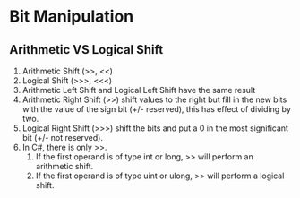 # Bit Manipulation

## Arithmetic VS Logical Shift
1. Arithmetic Shift (>>, <<)
2. Logical Shift (>>>, <<<)
3. Arithmetic Left Shift and Logical Left Shift have the same result
4. Arithmetic Right Shift (>>) shift values to the right but fill in the new bits with the value of the sign bit (+/- reserved), this has effect of dividing by two.
5. Logical Right Shift (>>>) shift the bits and put a 0 in the most significant bit (+/- not reserved).
6. In C#, there is only >>.
    1. If the first operand is of type int or long, >> will perform an arithmetic shift.
    2. If the first operand is of type uint or ulong, >> will perform a logical shift.
